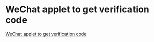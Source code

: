 # WeChat applet to get verification code
[WeChat applet to get verification code](https://aiwithcloud.com/2022/09/15/wechat_applet_to_get_verification_code/)